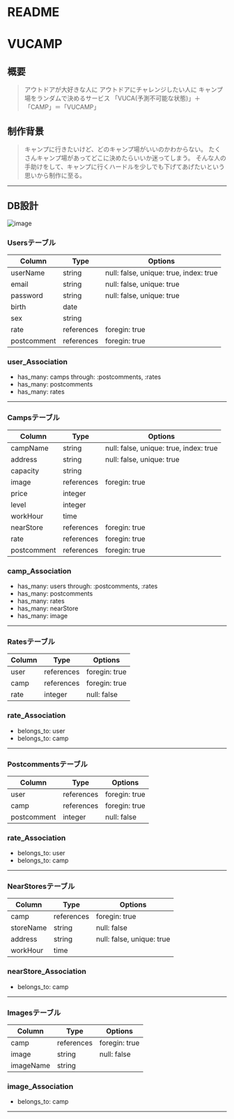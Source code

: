 # README
# VUCAMP

## 概要
> アウトドアが大好きな人に
> アウトドアにチャレンジしたい人に
> キャンプ場をランダムで決めるサービス
>「VUCA(予測不可能な状態)」＋「CAMP」＝「VUCAMP」

## 制作背景
> キャンプに行きたいけど、どのキャンプ場がいいのかわからない。
> たくさんキャンプ場があってどこに決めたらいいか迷ってしまう。
> そんな人の手助けをして、キャンプに行くハードルを少しでも下げてあげたいという思いから制作に至る。

---
## DB設計
![image](https://user-images.githubusercontent.com/60286772/103385980-0e9b9700-4b40-11eb-8f60-1ab81062264f.png)

### Usersテーブル
|Column|Type|Options|
|------       |----       |-------|
|userName     |string     |null: false, unique: true, index: true|
|email        |string     |null: false, unique: true|
|password     |string     |null: false, unique: true|
|birth        |date       ||
|sex          |string     ||
|rate         |references |foregin: true|
|postcomment  |references |foregin: true|

### user_Association
- has_many: camps  through: :postcomments, :rates
- has_many: postcomments
- has_many: rates
---

### Campsテーブル
|Column|Type|Options|
|------       |----       |-------|
|campName     |string     |null: false, unique: true, index: true|
|address      |string     |null: false, unique: true|
|capacity     |string     ||
|image        |references |foregin: true|
|price        |integer    ||
|level        |integer    ||
|workHour     |time       ||
|nearStore    |references |foregin: true|
|rate         |references |foregin: true|
|postcomment  |references |foregin: true|

### camp_Association
- has_many: users  through: :postcomments, :rates
- has_many: postcomments
- has_many: rates
- has_many:  nearStore
- has_many:  image
---

### Ratesテーブル
|Column|Type|Options|
|------     |----       |-------|
|user       |references |foregin: true|
|camp       |references |foregin: true|
|rate       |integer    |null: false|

### rate_Association
- belongs_to: user
- belongs_to: camp
---

### Postcommentsテーブル
|Column|Type|Options|
|------     |----       |-------|
|user       |references |foregin: true|
|camp       |references |foregin: true|
|postcomment|integer    |null: false|

### rate_Association
- belongs_to: user
- belongs_to: camp
---

### NearStoresテーブル
|Column|Type|Options|
|------     |----       |-------|
|camp       |references |foregin: true|
|storeName  |string     |null: false|
|address    |string     |null: false, unique: true|
|workHour   |time       ||

### nearStore_Association
- belongs_to: camp
---

### Imagesテーブル
|Column|Type|Options|
|------     |----       |-------|
|camp       |references |foregin: true|
|image      |string     |null: false|
|imageName  |string     ||

### image_Association
- belongs_to: camp
---